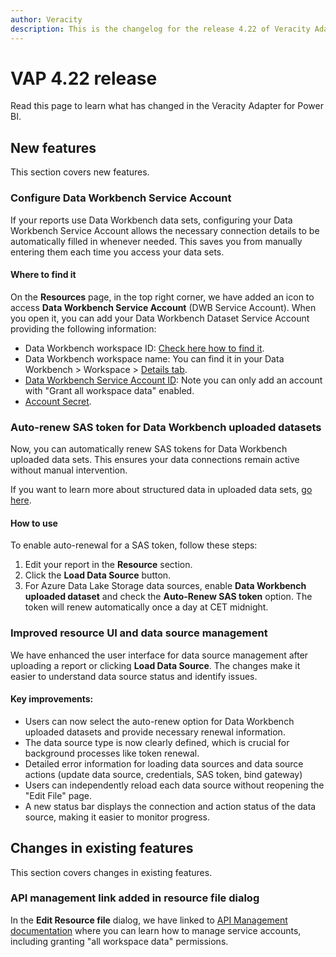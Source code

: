 ```yaml
---
author: Veracity
description: This is the changelog for the release 4.22 of Veracity Adapter for Power BI (VAP).
---
```


# VAP 4.22 release
Read this page to learn what has changed in the Veracity Adapter for Power BI.

## New features
This section covers new features.

### Configure Data Workbench Service Account
If your reports use Data Workbench data sets, configuring your Data Workbench Service Account allows the necessary connection details to be automatically filled in whenever needed. This saves you from manually entering them each time you access your data sets.

#### Where to find it
On the **Resources** page, in the top right corner, we have added an icon to access **Data Workbench Service Account** (DWB Service Account). 
When you open it, you can add your Data Workbench Dataset Service Account providing the following information:
- Data Workbench workspace ID: [Check here how to find it](https://developer.veracity.com/docs/section/dataworkbench/apiendpoints#workspace-id).
- Data Workbench workspace name: You can find it in your Data Workbench > Workspace > [Details tab](https://developer.veracity.com/docs/section/dataworkbench/workspace#details).
- [Data Workbench Service Account ID](../../dataworkbench/apimanagement.md): Note you can only add an account with "Grant all workspace data" enabled.
- [Account Secret](../../dataworkbench/apimanagement.md).

### Auto-renew SAS token for Data Workbench uploaded datasets
Now, you can automatically renew SAS tokens for Data Workbench uploaded data sets. This ensures your data connections remain active without manual intervention.

If you want to learn more about structured data in uploaded data sets, [go here](../../dataplatform/concepts/structdata.md).

#### How to use
To enable auto-renewal for a SAS token, follow these steps:
1. Edit your report in the **Resource** section.
2. Click the **Load Data Source** button.
3. For Azure Data Lake Storage data sources, enable **Data Workbench uploaded dataset** and check the **Auto-Renew SAS token** option. 
The token will renew automatically once a day at CET midnight.

### Improved resource UI and data source management
We have enhanced the user interface for data source management after uploading a report or clicking **Load Data Source**. The changes make it easier to understand data source status and identify issues.

#### Key improvements:
- Users can now select the auto-renew option for Data Workbench uploaded datasets and provide necessary renewal information.
- The data source type is now clearly defined, which is crucial for background processes like token renewal.
- Detailed error information for loading data sources and data source actions (update data source, credentials, SAS token, bind gateway)
- Users can independently reload each data source without reopening the "Edit File" page.
- A new status bar displays the connection and action status of the data source, making it easier to monitor progress.

## Changes in existing features
This section covers changes in existing features.

### API management link added in resource file dialog
In the **Edit Resource file** dialog, we have linked to [API Management documentation](../../dataworkbench/apimanagement.md) where you can learn how to manage service accounts, including granting "all workspace data" permissions.